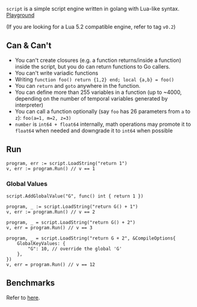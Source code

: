 `script` is a simple script engine written in golang with Lua-like syntax. [Playground](http://play.fweibo.com)

(If you are looking for a Lua 5.2 compatible engine, refer to tag `v0.2`)

## Can & Can't

- You can't create closures (e.g. a function returns/inside a function) inside the script, but you do can return functions to Go callers.
- You can't write variadic functions
- Writing `function foo() return {1,2} end; local {a,b} = foo()`
- You can `return` and `goto` anywhere in the function.
- You can define more than 255 variables in a function (up to ~4000, depending on the number of temporal variables generated by interpreter)
- You can call a function optionally (say `foo` has 26 parameters from `a` to `z`): `foo(a=1, m=2, z=3)`
- `number` is `int64 + float64` internally, math operations may promote it to `float64` when needed and downgrade it to `int64` when possible

## Run

```golang
program, err := script.LoadString("return 1")
v, err := program.Run() // v == 1
```

### Global Values

```golang
script.AddGlobalValue("G", func() int { return 1 })

program, _ := script.LoadString("return G() + 1")
v, err := program.Run() // v == 2

program, _ = script.LoadString("return G() + 2")
v, err = program.Run() // v == 3

program, _ = script.LoadString("return G + 2", &CompileOptions{
	GlobalKeyValues: {
		"G": 10, // override the global 'G'
	},
})
v, err = program.Run() // v == 12
```

## Benchmarks

Refer to [here](https://github.com/coyove/potatolang/blob/master/tests/bench/perf.md).

